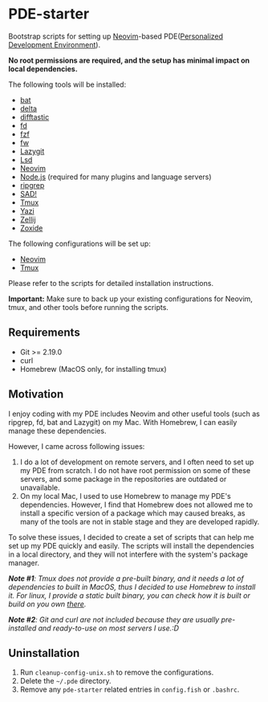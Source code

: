 # PDE-starter

Bootstrap scripts for setting up [Neovim](https://neovim.io/)-based PDE([Personalized Development Environment](https://youtu.be/QMVIJhC9Veg?si=VgJQLBVTIYmNjVSD)).

**No root permissions are required, and the setup has minimal impact on local dependencies.**

The following tools will be installed:

- [bat](https://github.com/sharkdp/bat)
- [delta](https://github.com/dandavison/delta)
- [difftastic](https://github.com/Wilfred/difftastic)
- [fd](https://github.com/sharkdp/fd)
- [fzf](https://github.com/junegunn/fzf)
- [fw](https://github.com/yilinfang/fw)
- [Lazygit](https://github.com/jesseduffield/lazygit)
- [Lsd](https://github.com/lsd-rs/lsd)
- [Neovim](https://neovim.io/)
- [Node.js](https://nodejs.org/) (required for many plugins and language servers)
- [ripgrep](https://github.com/BurntSushi/ripgrep)
- [SAD!](https://github.com/ms-jpq/sad)
- [Tmux](https://github.com/tmux/tmux)
- [Yazi](https://github.com/sxyazi/yazi)
- [Zellij](https://zellij.dev/)
- [Zoxide](https://github.com/ajeetdsouza/zoxide)

The following configurations will be set up:

- [Neovim](https://github.com/yilinfang/nvim)
- [Tmux](https://github.com/yilinfang/tmux)

Please refer to the scripts for detailed installation instructions.

**Important:** Make sure to back up your existing configurations for Neovim, tmux, and other tools before running the scripts.

## Requirements

- Git >= 2.19.0
- curl
- Homebrew (MacOS only, for installing tmux)

## Motivation

I enjoy coding with my PDE includes Neovim and other useful tools (such as ripgrep, fd, bat and Lazygit) on my Mac. With Homebrew, I can easily manage these dependencies.

However, I came across following issues:

1. I do a lot of development on remote servers, and I often need to set up my PDE from scratch. I do not have root permission on some of these servers, and some package in the repositories are outdated or unavailable.
2. On my local Mac, I used to use Homebrew to manage my PDE's dependencies. However, I find that Homebrew does not allowed me to install a specific version of a package which may caused breaks, as many of the tools are not in stable stage and they are developed rapidly.

To solve these issues, I decided to create a set of scripts that can help me set up my PDE quickly and easily. The scripts will install the dependencies in a local directory, and they will not interfere with the system's package manager.

_**Note #1**: Tmux does not provide a pre-built binary, and it needs a lot of dependencies to built in MacOS, thus I decided to use Homebrew to install it. For linux, I provide a static built binary, you can check how it is built or build on you own [there](https://github.com/yilinfang/static-tmux-builder)._

_**Note #2**: Git and curl are not included because they are usually pre-installed and ready-to-use on most servers I use.:D_

## Uninstallation

1. Run `cleanup-config-unix.sh` to remove the configurations.
2. Delete the `~/.pde` directory.
3. Remove any `pde-starter` related entries in `config.fish` or `.bashrc`.
